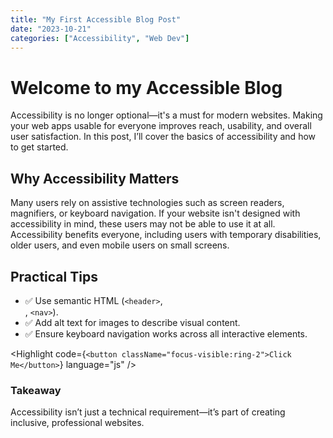 ```yaml
---
title: "My First Accessible Blog Post"
date: "2023-10-21"
categories: ["Accessibility", "Web Dev"]
---
```


# Welcome to my Accessible Blog

Accessibility is no longer optional—it's a must for modern websites. Making your web apps usable for everyone improves reach, usability, and overall user satisfaction. In this post, I’ll cover the basics of accessibility and how to get started.

## Why Accessibility Matters

Many users rely on assistive technologies such as screen readers, magnifiers, or keyboard navigation. If your website isn't designed with accessibility in mind, these users may not be able to use it at all. Accessibility benefits everyone, including users with temporary disabilities, older users, and even mobile users on small screens.

## Practical Tips

- ✅ Use semantic HTML (`<header>`, <main>, `<nav>`).  
- ✅ Add alt text for images to describe visual content.  
- ✅ Ensure keyboard navigation works across all interactive elements.

<Highlight code={`<button className="focus-visible:ring-2">Click Me</button>`} language="js" />

### Takeaway

Accessibility isn’t just a technical requirement—it’s part of creating inclusive, professional websites.